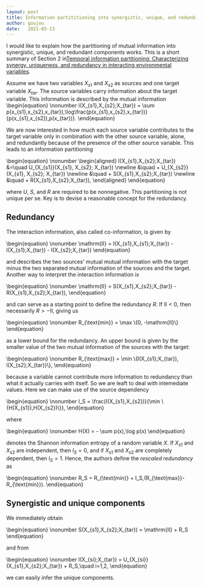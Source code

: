 ```yaml
---
layout: post
title: Information partititioning into synergistic, unique, and redundant components
author: goujou
date:   2021-05-13
---
```

I would like to explain how the partitioning of mutual information into synergistic, unique, and redundant components works.
This is a short summary of Section 2 in[Temporal information partitioning: Characterizing synergy, uniqueness, and redundancy in interacting environmental variables](http://doi.org/10.1002/2016WR020216).

Assume we have two variables $X_{s1}$ and $X_{s2}$ as sources and one target variable $X_{tar}$.
The source variables carry information about the target variable.
This information is described by the mutual information
\begin{equation}
    \nonumber
    I(X_{s1},X_{s2};X_{tar}) = \sum p(x_{s1},x_{s2},x_{tar})\,\log\frac{p(x_{s1},x_{s2},x_{tar})}{p(x_{s1},x_{s2})\,p(x_{tar})}.
\end{equation}

We are now interested in how much each source variable contributes to the target variable only in combination with the other source variable, alone, and redundantly because of the presence of the other source variable.
This leads to an information partitioning

\begin{equation}
    \nonumber
    \begin{aligned}
        I(X_{s1},X_{s2};X_{tar}) &=\quad U_{X_{s1}}(X_{s1}, X_{s2}; X_{tar}) \newline
        &\quad + U_{X_{s2}}(X_{s1}, X_{s2}; X_{tar}) \newline
        &\quad + S(X_{s1},X_{s2};X_{tar}) \newline
        &\quad + R(X_{s1},X_{s2};X_{tar}),
    \end{aligned}
\end{equation}

where $U$, $S$, and $R$ are required to be nonnegative.
This partitioning is not unique per se.
Key is to devise a reasonable concept for the redundancy.

## Redundancy
The interaction information, also called co-information, is given by

\begin{equation}
    \nonumber
    \mathrm{II} = I(X_{s1},X_{s1};X_{tar}) - I(X_{s1};X_{tar}) - I(X_{s2};X_{tar})
\end{equation}

and describes the two sources' mutual mutual information with the target minus the two separated mutual information of the sources and the target.
Another way to interpret the interaction information is

\begin{equation}
    \nonumber
    \mathrm{II} = S(X_{s1},X_{s2};X_{tar}) - R(X_{s1},X_{s2};X_{tar}),
\end{equation}

and can serve as a starting point to define the redundancy $R$.
If $\mathrm{II}<0$, then necessarily $R>-\mathrm{II}$, giving us

\begin{equation}
    \nonumber
    R_{\text{min}} = \max \\{0, -\mathrm{II}\\}
\end{equation}

as a lower bound for the redundancy.
An upper bound is given by the smaller value of the two mutual information of the sources with the target:

\begin{equation}
    \nonumber
    R_{\text{max}} = \min \\{I(X_{s1};X_{tar}), I(X_{s2};X_{tar})\\},
\end{equation}

because a variable cannot contribute more information to redundancy than what it actually carries with itself.
So we are leaft to deal with intemediate values.
Here we can make use of the source dependency

\begin{equation}
    \nonumber
    I_S = \frac{I(X_{s1},X_{s2})}{\min \\{H(X_{s1}),H(X_{s2})\\}},
\end{equation}

where 

\begin{equation}
    \nonumber
    H(X) = - \sum p(x)\,\log p(x)
\end{equation}

denotes the Shannon information entropy of a random variable $X$.
If $X_{s1}$ and $X_{s2}$ are independent, then $I_S=0$, and if $X_{s1}$ and $X_{s2}$ are completely dependent, then $I_S=1$.
Hence, the authors define the *rescaled redundancy* as

\begin{equation}
    \nonumber
    R_S = R_{\text{min}} + I_S\,(R_{\text{max}}-R_{\text{min}}).
\end{equation}

## Synergistic and unique components
We immediately obtain

\begin{equation}
    \nonumber
    S(X_{s1},X_{s2};X_{tar}) = \mathrm{II} + R_S
\end{equation}

and from

\begin{equation}
    \nonumber
    I(X_{si};X_{tar}) = U_{X_{si}}(X_{s1},X_{s2};X_{tar}) + R_S,\quad i=1,2,
\end{equation}

we can easily infer the unique components.



